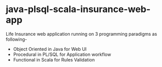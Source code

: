# java-plsql-scala-insurance-web-app  

Life Insurance web application running on 3 programming paradigms as following-  
- Object Oriented in Java for Web UI  
- Procedural in PL/SQL for Application workflow
- Functional in Scala for Rules Validation
